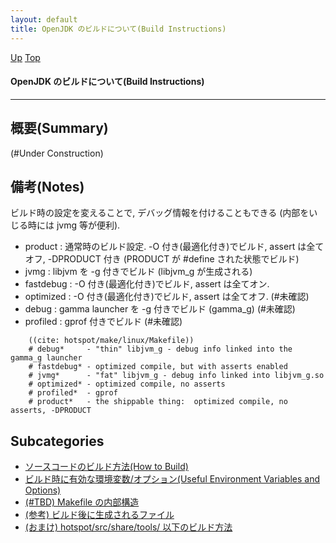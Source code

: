 ```yaml
---
layout: default
title: OpenJDK のビルドについて(Build Instructions)
---
```

[Up](../index.html) [Top](../index.html)

#### OpenJDK のビルドについて(Build Instructions)

--- 
## 概要(Summary)
(#Under Construction)

## 備考(Notes)
ビルド時の設定を変えることで, デバッグ情報を付けることもできる (内部をいじる時には jvmg 等が便利).

 * product   : 通常時のビルド設定. -O 付き(最適化付き)でビルド, assert は全てオフ, -DPRODUCT 付き (PRODUCT が #define された状態でビルド)
 * jvmg	     : libjvm を -g 付きでビルド (libjvm_g が生成される)
 * fastdebug : -O 付き(最適化付き)でビルド, assert は全てオン.
 * optimized : -O 付き(最適化付き)でビルド, assert は全てオフ.  (#未確認)
 * debug     : gamma launcher を -g 付きでビルド (gamma_g)  (#未確認)
 * profiled  : gprof 付きでビルド  (#未確認)


```
    ((cite: hotspot/make/linux/Makefile))
    # debug*     - "thin" libjvm_g - debug info linked into the gamma_g launcher
    # fastdebug* - optimized compile, but with asserts enabled
    # jvmg*      - "fat" libjvm_g - debug info linked into libjvm_g.so
    # optimized* - optimized compile, no asserts
    # profiled*  - gprof
    # product*   - the shippable thing:  optimized compile, no asserts, -DPRODUCT
```




## Subcategories
* [ソースコードのビルド方法(How to Build)](noEDlz4EKK.html)
* [ビルド時に有効な環境変数/オプション(Useful Environment Variables and Options)](noIrJHHzUM.html)
* [(#TBD) Makefile の内部構造](nojB2Sq0ue.html)
* [(参考) ビルド後に生成されるファイル  ](no7882LhG.html)
* [(おまけ) hotspot/src/share/tools/ 以下のビルド方法](nokM03O0BP.html)



